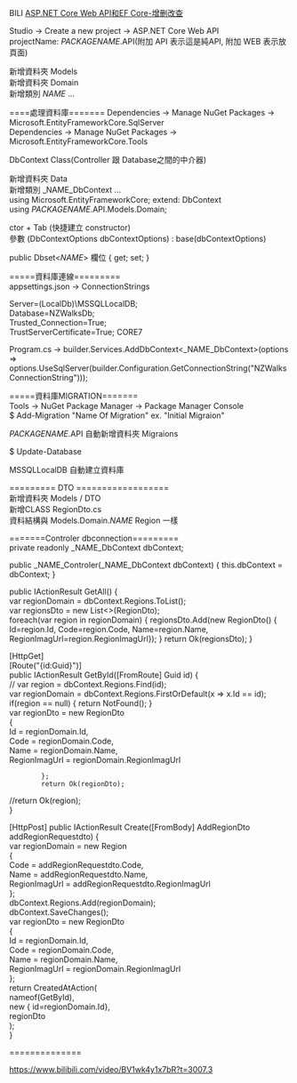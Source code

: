 
BILI [ASP.NET Core Web API和EF Core-增删改查](https://www.bilibili.com/video/BV1wk4y1x7bR/?vd_source=688a8e9add56d9ae61219650e0c33c65)  
  
  
  
Studio -> Create a new project -> ASP.NET Core Web API  
projectName: _PACKAGENAME_.API(附加 API 表示這是純API, 附加 WEB 表示放頁面)  

新增資料夾 Models  
新增資料夾 Domain  
新增類別 _NAME_ ...   

====處理資料庫=======
Dependencies -> Manage NuGet Packages -> Microsoft.EntityFrameworkCore.SqlServer  
Dependencies -> Manage NuGet Packages -> Microsoft.EntityFrameworkCore.Tools  
  
DbContext Class(Controller 跟 Database之間的中介器)  

新增資料夾 Data  
新增類別 _NAME_DbContext ...   
using Microsoft.EntityFrameworkCore;
extend: DbContext  
using _PACKAGENAME_.API.Models.Domain;  

ctor + Tab (快捷建立 constructor)  
參數 (DbContextOptions dbContextOptions) : base(dbContextOptions)  

public Dbset<_NAME_> 欄位 { get; set; }  



=====資料庫連線=========  
appsettings.json -> ConnectionStrings  

Server=(LocalDb)\\MSSQLLocalDB;  
Database=NZWalksDb;  
Trusted_Connection=True;  
TrustServerCertificate=True;  CORE7  

Program.cs -> builder.Services.AddDbContext<_NAME_DbContext>(options =>  
options.UseSqlServer(builder.Configuration.GetConnectionString("NZWalksConnectionString")));       
  
=====資料庫MIGRATION=======  
Tools -> NuGet Package Manager -> Package Manager Console  
$ Add-Migration "Name Of Migration"  ex. "Initial Migraion"  
  
_PACKAGENAME_.API 自動新增資料夾 Migraions  
  
$ Update-Database  
  
MSSQLLocalDB 自動建立資料庫 
  

========= DTO ==================  
新增資料夾 Models / DTO  
新增CLASS RegionDto.cs  
資料結構與   Models.Domain._NAME_ Region  一樣  
  
=======Controler dbconnection=========  
private readonly  _NAME_DbContext dbContext;  
  
public _NAME_Controler(_NAME_DbContext dbContext) { this.dbContext = dbContext; }  
  
public IActionResult GetAll() {  
  var regionDomain = dbContext.Regions.ToList();  
  var regionsDto = new List<>(RegionDto);  
  foreach(var region in regionDomain) { regionsDto.Add(new RegionDto() { Id=region.Id, Code=region.Code, Name=region.Name, RegionImagUrl=region.RegionImagUrl}); }
  return Ok(regionsDto);
}  
  
[HttpGet]  
[Route("{id:Guid}")]  
public IActionResult GetById([FromRoute] Guid id) {  
  // var region = dbContext.Regions.Find(id);  
  var regionDomain = dbContext.Regions.FirstOrDefault(x => x.Id == id);  
  if(region == null) { return NotFound(); }  
          var regionDto = new RegionDto  
            {  
                Id = regionDomain.Id,  
                Code = regionDomain.Code,  
                Name = regionDomain.Name,  
                RegionImagUrl = regionDomain.RegionImagUrl  

            };
            return Ok(regionDto);  
  //return Ok(region);  
}  
  
  
[HttpPost]
        public IActionResult Create([FromBody] AddRegionDto addRegionRequestdto) {  
            var regionDomain = new Region  
            {  
                Code = addRegionRequestdto.Code,  
                Name = addRegionRequestdto.Name,  
                RegionImagUrl = addRegionRequestdto.RegionImagUrl  
            };    
            dbContext.Regions.Add(regionDomain);  
            dbContext.SaveChanges();  
            var regionDto = new RegionDto  
            {  
                Id = regionDomain.Id,  
                Code = regionDomain.Code,  
                Name = regionDomain.Name,  
                RegionImagUrl = regionDomain.RegionImagUrl  
            };  
            return CreatedAtAction(  
                nameof(GetById),   
                new {  id=regionDomain.Id},  
                regionDto  
                );  
        }  

==============  



https://www.bilibili.com/video/BV1wk4y1x7bR?t=3007.3



